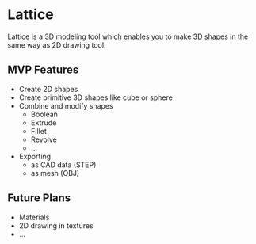 # Lattice

Lattice is a 3D modeling tool which enables you to make 3D shapes in the same way as 2D drawing tool.

## MVP Features

* Create 2D shapes
* Create primitive 3D shapes like cube or sphere
* Combine and modify shapes
    * Boolean
    * Extrude
    * Fillet
    * Revolve
    * ...
* Exporting
    * as CAD data (STEP)
    * as mesh (OBJ)

## Future Plans

* Materials
* 2D drawing in textures
* ...
